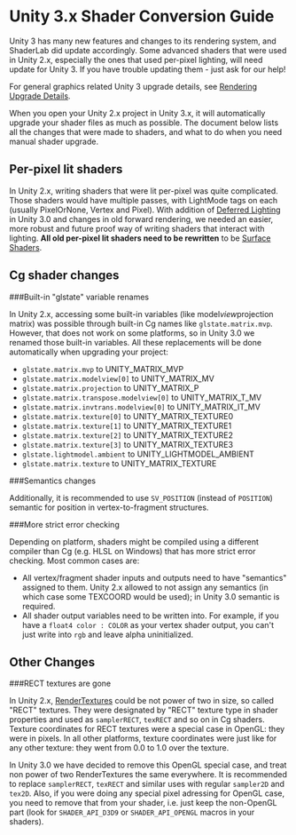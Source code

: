 Unity 3.x Shader Conversion Guide
=================================


Unity 3 has many new features and changes to its rendering system, and ShaderLab did update accordingly. Some advanced shaders that were used in Unity 2.x, especially the ones that used per-pixel lighting, will need update for Unity 3. If you have trouble updating them - just ask for our help!

For general graphics related Unity 3 upgrade details, see [Rendering Upgrade Details](renderingupgradedetails.html).

When you open your Unity 2.x project in Unity 3.x, it will automatically upgrade your shader files as much as possible. The document below lists all the changes that were made to shaders, and what to do when you need manual shader upgrade.


Per-pixel lit shaders
---------------------


In Unity 2.x, writing shaders that were lit per-pixel was quite complicated. Those shaders would have multiple passes, with <span class=keyword>LightMode</span> tags on each (usually <span class=component>PixelOrNone</span>, <span class=component>Vertex</span> and <span class=component>Pixel</span>). With addition of [Deferred Lighting](rendertech-deferredlighting.html) in Unity 3.0 and changes in old forward rendering, we needed an easier, more robust and future proof way of writing shaders that interact with lighting. __All old per-pixel lit shaders need to be rewritten__ to be [Surface Shaders](sl-surfaceshaders.html).


Cg shader changes
-----------------


###Built-in "glstate" variable renames

In Unity 2.x, accessing some built-in variables (like model*view*projection matrix) was possible through built-in Cg names like `glstate.matrix.mvp`. However, that does not work on some platforms, so in Unity 3.0 we renamed those built-in variables. All these replacements will be done automatically when upgrading your project:

* `glstate.matrix.mvp` to UNITY_MATRIX_MVP
* `glstate.matrix.modelview[0]` to UNITY_MATRIX_MV
* `glstate.matrix.projection` to UNITY_MATRIX_P
* `glstate.matrix.transpose.modelview[0]` to UNITY_MATRIX_T_MV
* `glstate.matrix.invtrans.modelview[0]` to UNITY_MATRIX_IT_MV
* `glstate.matrix.texture[0]` to UNITY_MATRIX_TEXTURE0
* `glstate.matrix.texture[1]` to UNITY_MATRIX_TEXTURE1
* `glstate.matrix.texture[2]` to UNITY_MATRIX_TEXTURE2
* `glstate.matrix.texture[3]` to UNITY_MATRIX_TEXTURE3
* `glstate.lightmodel.ambient` to UNITY_LIGHTMODEL_AMBIENT
* `glstate.matrix.texture` to UNITY_MATRIX_TEXTURE

###Semantics changes

Additionally, it is recommended to use `SV_POSITION` (instead of `POSITION`) semantic for position in vertex-to-fragment structures.

###More strict error checking

Depending on platform, shaders might be compiled using a different compiler than Cg (e.g. HLSL on Windows) that has more strict error checking. Most common cases are:
* All vertex/fragment shader inputs and outputs need to have "semantics" assigned to them. Unity 2.x allowed to not assign any semantics (in which case some TEXCOORD would be used); in Unity 3.0 semantic is required.
* All shader output variables need to be written into. For example, if you have a `float4 color : COLOR` as your vertex shader output, you can't just write into `rgb` and leave alpha uninitialized.


Other Changes
-------------


###RECT textures are gone

In Unity 2.x, [RenderTextures](class-rendertexture.html) could be not power of two in size, so called "RECT" textures. They were designated by "RECT" texture type in shader properties and used as `samplerRECT`, `texRECT` and so on in Cg shaders. Texture coordinates for RECT textures were a special case in OpenGL: they were in pixels. In all other platforms, texture coordinates were just like for any other texture: they went from 0.0 to 1.0 over the texture.

In Unity 3.0 we have decided to remove this OpenGL special case, and treat non power of two RenderTextures the same everywhere. It is recommended to replace `samplerRECT`, `texRECT` and similar uses with regular `sampler2D` and `tex2D`. Also, if you were doing any special pixel adressing for OpenGL case, you need to remove that from your shader, i.e. just keep the non-OpenGL part (look for `SHADER_API_D3D9` or `SHADER_API_OPENGL` macros in your shaders).



